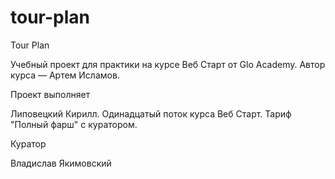 # tour-plan

Tour Plan

Учебный проект для практики на курсе Веб Старт от Glo Academy. Автор курса — Артем Исламов.





Проект выполняет

Липовецкий Кирилл. Одинадцатый поток курса Веб Старт. Тариф "Полный фарш" с куратором.





Куратор

Владислав Якимовский